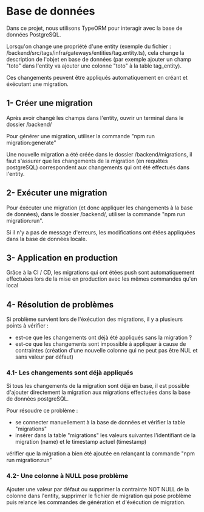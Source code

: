 # Base de données

Dans ce projet, nous utilisons TypeORM pour interagir avec la base de données PostgreSQL.

Lorsqu'on change une propriété d'une entity (exemple du fichier : /backend/src/tags/infra/gateways/entities/tag.entity.ts), cela change la description de l'objet en base de données (par exemple ajouter un champ "toto" dans l'entity va ajouter une colonne "toto" à la table tag_entity).

Ces changements peuvent être appliqués automatiquement en créant et éxécutant une migration.

## 1- Créer une migration 

Après avoir changé les champs dans l'entity, ouvrir un terminal dans le dossier /backend/

Pour générer une migration, utiliser la commande "npm run migration:generate"

Une nouvelle migration a été créée dans le dossier /backend/migrations, il faut s'assurer que les changements de la migration (en requêtes postgreSQL) correspondent aux changements qui ont été effectués dans l'entity.

## 2- Exécuter une migration

Pour éxécuter une migration (et donc appliquer les changements à la base de données), dans le dossier /backend/, utiliser la commande "npm run migration:run".

Si il n'y a pas de message d'erreurs, les modifications ont étées appliquées dans la base de données locale.

## 3- Application en production

Grâce à la CI / CD, les migrations qui ont étées push sont automatiquement effectuées lors de la mise en production avec les mêmes commandes qu'en local

## 4- Résolution de problèmes

Si problème survient lors de l'éxécution des migrations, il y a plusieurs points à vérifier :
- est-ce que les changements ont déjà été appliqués sans la migration ?
- est-ce que les changements sont impossible à appliquer à cause de contraintes (création d'une nouvelle colonne qui ne peut pas être NUL et sans valeur par défaut)

### 4.1- Les changements sont déjà appliqués

Si tous les changements de la migration sont déjà en base, il est possible d'ajouter directement la migration aux migrations effectuées dans la base de données postgreSQL.

Pour résoudre ce problème :
- se connecter manuellement à la base de données et vérifier la table "migrations"
- insérer dans la table "migrations" les valeurs suivantes l'identifiant de la migration (name) et le timestamp actuel (timestamp)

vérifier que la migration a bien été ajoutée en relançant la commande "npm run migration:run"

### 4.2- Une colonne à NULL pose problème

Ajouter une valeur par défaut ou supprimer la contrainte NOT NULL de la colonne dans l'entity, supprimer le fichier de migration qui pose problème puis relance les commandes de génération et d'éxécution de migration.